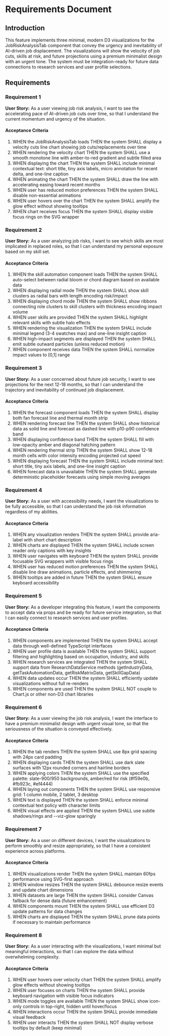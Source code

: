 # Requirements Document

## Introduction

This feature implements three minimal, modern D3 visualizations for the JobRiskAnalysisTab component that convey the urgency and inevitability of AI-driven job displacement. The visualizations will show the velocity of job cuts, skills at risk, and future projections using a premium minimalist design with an urgent tone. The system must be integration-ready for future data connections to research services and user profile selections.

## Requirements

### Requirement 1

**User Story:** As a user viewing job risk analysis, I want to see the accelerating pace of AI-driven job cuts over time, so that I understand the current momentum and urgency of the situation.

#### Acceptance Criteria

1. WHEN the JobRiskAnalysisTab loads THEN the system SHALL display a velocity cuts line chart showing job cuts/replacements over time
2. WHEN rendering the velocity chart THEN the system SHALL use a smooth monotone line with amber-to-red gradient and subtle filled area
3. WHEN displaying the chart THEN the system SHALL include minimal contextual text: short title, tiny axis labels, micro annotation for recent delta, and one-line caption
4. WHEN animating the chart THEN the system SHALL draw the line with accelerating easing toward recent months
5. WHEN user has reduced motion preferences THEN the system SHALL disable non-essential animations
6. WHEN user hovers over the chart THEN the system SHALL amplify the glow effect without showing tooltips
7. WHEN chart receives focus THEN the system SHALL display visible focus rings on the SVG wrapper

### Requirement 2

**User Story:** As a user analyzing job risks, I want to see which skills are most implicated in replaced roles, so that I can understand my personal exposure based on my skill set.

#### Acceptance Criteria

1. WHEN the skill automation component loads THEN the system SHALL auto-select between radial bloom or chord diagram based on available data
2. WHEN displaying radial mode THEN the system SHALL show skill clusters as radial bars with length encoding risk/impact
3. WHEN displaying chord mode THEN the system SHALL show ribbons connecting role clusters to skill clusters with thickness encoding impact volume
4. WHEN user skills are provided THEN the system SHALL highlight relevant skills with subtle halo effects
5. WHEN rendering the visualization THEN the system SHALL include minimal legend (3-4 swatches max) and one-line insight caption
6. WHEN high-impact segments are displayed THEN the system SHALL emit subtle outward particles (unless reduced motion)
7. WHEN component receives data THEN the system SHALL normalize impact values to [0,1] range

### Requirement 3

**User Story:** As a user concerned about future job security, I want to see projections for the next 12-18 months, so that I can understand the trajectory and inevitability of continued job displacement.

#### Acceptance Criteria

1. WHEN the forecast component loads THEN the system SHALL display both fan forecast line and thermal month strip
2. WHEN rendering forecast line THEN the system SHALL show historical data as solid line and forecast as dashed line with p10-p90 confidence band
3. WHEN displaying confidence band THEN the system SHALL fill with low-opacity amber and diagonal hatching pattern
4. WHEN rendering thermal strip THEN the system SHALL show 12-18 month cells with color intensity encoding projected cut speed
5. WHEN displaying forecast THEN the system SHALL include minimal text: short title, tiny axis labels, and one-line insight caption
6. WHEN forecast data is unavailable THEN the system SHALL generate deterministic placeholder forecasts using simple moving averages

### Requirement 4

**User Story:** As a user with accessibility needs, I want the visualizations to be fully accessible, so that I can understand the job risk information regardless of my abilities.

#### Acceptance Criteria

1. WHEN any visualization renders THEN the system SHALL provide aria-label with short chart description
2. WHEN charts are displayed THEN the system SHALL include screen reader only captions with key insights
3. WHEN user navigates with keyboard THEN the system SHALL provide focusable SVG wrappers with visible focus rings
4. WHEN user has reduced motion preferences THEN the system SHALL disable line draw animations, particle effects, and shimmering
5. WHEN tooltips are added in future THEN the system SHALL ensure keyboard accessibility

### Requirement 5

**User Story:** As a developer integrating this feature, I want the components to accept data via props and be ready for future service integration, so that I can easily connect to research services and user profiles.

#### Acceptance Criteria

1. WHEN components are implemented THEN the system SHALL accept data through well-defined TypeScript interfaces
2. WHEN user profile data is available THEN the system SHALL support filtering and highlighting based on occupation, industry, and skills
3. WHEN research services are integrated THEN the system SHALL support data from ResearchDataService methods (getIndustryData, getTaskAutomationData, getRiskMatrixData, getSkillGapData)
4. WHEN data updates occur THEN the system SHALL efficiently update visualizations without full re-renders
5. WHEN components are used THEN the system SHALL NOT couple to Chart.js or other non-D3 chart libraries

### Requirement 6

**User Story:** As a user viewing the job risk analysis, I want the interface to have a premium minimalist design with urgent visual tone, so that the seriousness of the situation is conveyed effectively.

#### Acceptance Criteria

1. WHEN the tab renders THEN the system SHALL use 8px grid spacing with 24px card padding
2. WHEN displaying cards THEN the system SHALL use dark slate surfaces with 12px rounded corners and hairline borders
3. WHEN applying colors THEN the system SHALL use the specified palette: slate-900/950 backgrounds, amber/red for risk (#f59e0b, #fb923c, #ef4444)
4. WHEN laying out components THEN the system SHALL use responsive grid: 1 column mobile, 2 tablet, 3 desktop
5. WHEN text is displayed THEN the system SHALL enforce minimal contextual text policy with character limits
6. WHEN visual effects are applied THEN the system SHALL use subtle shadows/rings and --viz-glow sparingly

### Requirement 7

**User Story:** As a user on different devices, I want the visualizations to perform smoothly and resize appropriately, so that I have a consistent experience across platforms.

#### Acceptance Criteria

1. WHEN visualizations render THEN the system SHALL maintain 60fps performance using SVG-first approach
2. WHEN window resizes THEN the system SHALL debounce resize events and update chart dimensions
3. WHEN datasets are large THEN the system SHALL consider Canvas fallback for dense data (future enhancement)
4. WHEN components mount THEN the system SHALL use efficient D3 update patterns for data changes
5. WHEN charts are displayed THEN the system SHALL prune data points if necessary to maintain performance

### Requirement 8

**User Story:** As a user interacting with the visualizations, I want minimal but meaningful interactions, so that I can explore the data without overwhelming complexity.

#### Acceptance Criteria

1. WHEN user hovers over velocity chart THEN the system SHALL amplify glow effects without showing tooltips
2. WHEN user focuses on charts THEN the system SHALL provide keyboard navigation with visible focus indicators
3. WHEN mode toggles are available THEN the system SHALL show icon-only controls in top-right, hidden until hover/focus
4. WHEN interactions occur THEN the system SHALL provide immediate visual feedback
5. WHEN user interacts THEN the system SHALL NOT display verbose tooltips by default (keep minimal)